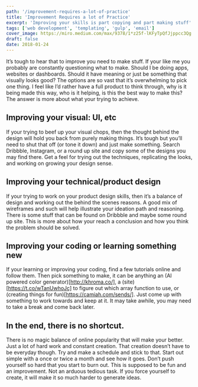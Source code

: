 ```yaml
---
path: '/improvement-requires-a-lot-of-practice'
title: 'Improvement Requires a lot of Practice'
excerpt: 'Improving your skills is part copying and part making stuff'
tags: ['web development', 'templating', 'gulp', 'email']
cover_image: https://miro.medium.com/max/9378/1*z25f-lKFyTpQfJjppcc3Qg.jpeg
draft: false
date: 2018-01-24
---
```


It’s tough to hear that to improve you need to make stuff. If your like me you probably are constantly questioning what to make. Should I be doing apps, websites or dashboards. Should it have meaning or just be something that visually looks good? The options are so vast that it’s overwhelming to pick one thing. I feel like I’d rather have a full product to think through, why is it being made this way, who is it helping, is this the best way to make this? The answer is more about what your trying to achieve.

## Improving your visual: UI, etc

If your trying to beef up your visual chops, then the thought behind the design will hold you back from purely making things. It’s tough but you’ll need to shut that off (or tone it down) and just make something. Search Dribbble, Instagram, or a round up site and copy some of the designs you may find there. Get a feel for trying out the techniques, replicating the looks, and working on growing your design sense.

## Improving your technical/product design

If your trying to work on your product design skills, then it’s a balance of design and working out the behind the scenes reasons. A good mix of wireframes and such will help illustrate your ideation path and reasoning. There is some stuff that can be found on Dribbble and maybe some round up site. This is more about how your reach a conclusion and how you think the problem should be solved.

## Improving your coding or learning something new

If your learning or improving your coding, find a few tutorials online and follow them. Then pick something to make, it can be anything an (AI powered color generator)[http://khroma.co/], a (site)[https://t.co/wTanUwhoJc] to figure out which array function to use, or (creating things for fun)[https://camiah.com/sends/]. Just come up with something to work towards and keep at it. It may take awhile, you may need to take a break and come back later.

## In the end, there is no shortcut.

There is no magic balance of online popularity that will make your better. Just a lot of hard work and constant creation. That creation doesn’t have to be everyday though. Try and make a schedule and stick to that. Start out simple with a once or twice a month and see how it goes. Don’t push yourself so hard that you start to burn out. This is supposed to be fun and an improvement. Not an arduous tedious task. If you force yourself to create, it will make it so much harder to generate ideas.
